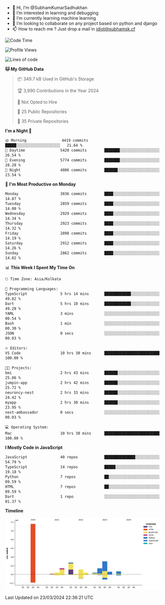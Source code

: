 - 👋 Hi, I’m @SubhamKumarSadhukhan
- 👀 I’m interested in learning and debugging
- 🌱 I’m currently learning machine learning
- 💞️ I’m looking to collaborate on any project based on python and django
- 📫 How to reach me ?
      Just drop a mail in idiot@subhamsk.cf

<!---
SubhamKumarSadhukhan/SubhamKumarSadhukhan is a ✨ special ✨ repository because its `README.md` (this file) appears on your GitHub profile.
You can click the Preview link to take a look at your changes.
--->


<!--START_SECTION:waka-->
![Code Time](http://img.shields.io/badge/Code%20Time-2%2C019%20hrs%2057%20mins-blue)

![Profile Views](http://img.shields.io/badge/Profile%20Views-6-blue)

![Lines of code](https://img.shields.io/badge/From%20Hello%20World%20I%27ve%20Written-2.4%20million%20lines%20of%20code-blue)

**🐱 My GitHub Data** 

> 📦 349.7 kB Used in GitHub's Storage 
 > 
> 🏆 3,990 Contributions in the Year 2024
 > 
> 🚫 Not Opted to Hire
 > 
> 📜 25 Public Repositories 
 > 
> 🔑 35 Private Repositories 
 > 
**I'm a Night 🦉** 

```text
🌞 Morning                4419 commits        █████░░░░░░░░░░░░░░░░░░░░   21.64 % 
🌆 Daytime                5420 commits        ███████░░░░░░░░░░░░░░░░░░   26.54 % 
🌃 Evening                5774 commits        ███████░░░░░░░░░░░░░░░░░░   28.28 % 
🌙 Night                  4806 commits        ██████░░░░░░░░░░░░░░░░░░░   23.54 % 
```
📅 **I'm Most Productive on Monday** 

```text
Monday                   3036 commits        ████░░░░░░░░░░░░░░░░░░░░░   14.87 % 
Tuesday                  2859 commits        ████░░░░░░░░░░░░░░░░░░░░░   14.00 % 
Wednesday                2929 commits        ████░░░░░░░░░░░░░░░░░░░░░   14.34 % 
Thursday                 2923 commits        ████░░░░░░░░░░░░░░░░░░░░░   14.32 % 
Friday                   2898 commits        ████░░░░░░░░░░░░░░░░░░░░░   14.19 % 
Saturday                 2912 commits        ████░░░░░░░░░░░░░░░░░░░░░   14.26 % 
Sunday                   2862 commits        ████░░░░░░░░░░░░░░░░░░░░░   14.02 % 
```


📊 **This Week I Spent My Time On** 

```text
🕑︎ Time Zone: Asia/Kolkata

💬 Programming Languages: 
TypeScript               5 hrs 14 mins       ████████████░░░░░░░░░░░░░   49.82 % 
Dart                     5 hrs 10 mins       ████████████░░░░░░░░░░░░░   49.28 % 
YAML                     3 mins              ░░░░░░░░░░░░░░░░░░░░░░░░░   00.54 % 
Bash                     1 min               ░░░░░░░░░░░░░░░░░░░░░░░░░   00.30 % 
JSON                     0 secs              ░░░░░░░░░░░░░░░░░░░░░░░░░   00.03 % 

🔥 Editors: 
VS Code                  10 hrs 30 mins      █████████████████████████   100.00 % 

🐱‍💻 Projects: 
bmi                      2 hrs 43 mins       ██████░░░░░░░░░░░░░░░░░░░   25.86 % 
jumpin-app               2 hrs 42 mins       ██████░░░░░░░░░░░░░░░░░░░   25.72 % 
neuroncy-nest            2 hrs 33 mins       ██████░░░░░░░░░░░░░░░░░░░   24.42 % 
myapp                    2 hrs 30 mins       ██████░░░░░░░░░░░░░░░░░░░   23.95 % 
nest-ambassador          0 secs              ░░░░░░░░░░░░░░░░░░░░░░░░░   00.03 % 

💻 Operating System: 
Mac                      10 hrs 30 mins      █████████████████████████   100.00 % 
```

**I Mostly Code in JavaScript** 

```text
JavaScript               40 repos            ██████████████░░░░░░░░░░░   54.79 % 
TypeScript               14 repos            █████░░░░░░░░░░░░░░░░░░░░   19.18 % 
Python                   7 repos             ██░░░░░░░░░░░░░░░░░░░░░░░   09.59 % 
HTML                     7 repos             ██░░░░░░░░░░░░░░░░░░░░░░░   09.59 % 
Dart                     1 repo              ░░░░░░░░░░░░░░░░░░░░░░░░░   01.37 % 
```



**Timeline**

![Lines of Code chart](https://raw.githubusercontent.com/SubhamKumarSadhukhan/SubhamKumarSadhukhan/main/assets/bar_graph.png)


 Last Updated on 23/03/2024 22:36:21 UTC
<!--END_SECTION:waka-->
